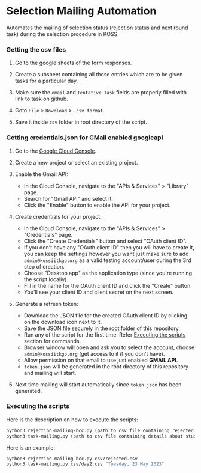 # Selection Mailing Automation

Automates the mailing of selection status (rejection status and next round task) during the selection procedure in KOSS.
 
### Getting the csv files

1. Go to the google sheets of the form responses.

2. Create a subsheet containing all those entries which are to be given tasks for a particular day. 

3. Make sure the `email` and `Tentative Task` fields are properly filled with link to task on github.

4. Goto `File` > `Download` > `.csv format`.

5. Save it inside `csv` folder in root directory of the script.

### Getting credentials.json for GMail enabled googleapi

1. Go to the [Google Cloud Console](https://console.cloud.google.com).

2. Create a new project or select an existing project.

3. Enable the Gmail API:
    - In the Cloud Console, navigate to the "APIs & Services" > "Library" page.
    - Search for "Gmail API" and select it.
    - Click the "Enable" button to enable the API for your project.
    
4. Create credentials for your project:
    - In the Cloud Console, navigate to the "APIs & Services" > "Credentials" page.
    - Click the "Create Credentials" button and select "OAuth client ID".
    - If you don't have any "OAuth client ID" then you will have to create it, you can keep the settings however you want just make sure to add `admin@kossiitkgp.org` as a valid testing account/user during the 3rd step of creation.
    - Choose "Desktop app" as the application type (since you're running the script locally).
    - Fill in the name for the OAuth client ID and click the "Create" button.
    - You'll see your client ID and client secret on the next screen.

5. Generate a refresh token:
    - Download the JSON file for the created OAuth client ID by clicking on the download icon next to it.
    - Save the JSON file securely in the root folder of this repository.
    - Run any of the script for the first time. Refer [Executing the scripts](#executing-the-scripts) section for commands.
    - Browser window will open and ask you to select the account, choose `admin@kossiitkgp.org` (get access to it if you don't have).
    - Allow permission on that email to use just enabled __GMAIL API__.
    - `token.json` will be generated in the root directory of this repository and mailing will start.
    
6. Next time mailing will start automatically since `token.json` has been generated.

### Executing the scripts

Here is the description on how to execute the scripts:

```graphql
python3 rejection-mailing-bcc.py (path to csv file containing rejected students details)
python3 task-mailing.py (path to csv file containing details about students and task for a particular day) (day, DD MON YEAR [Task submission deadline])
```

Here is an example:

```bash
python3 rejection-mailing-bcc.py csv/rejected.csv
python3 task-mailing.py csv/day2.csv "Tuesday, 23 May 2023"
```
